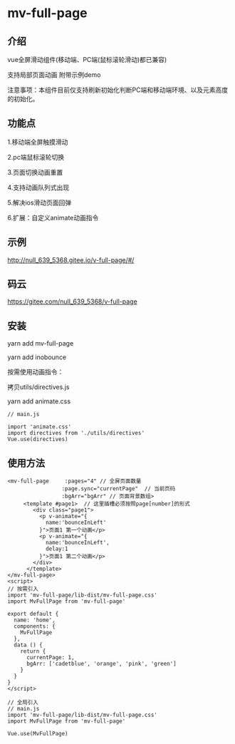 # mv-full-page

## 介绍

vue全屏滑动组件(移动端、PC端(鼠标滚轮滑动)都已兼容) 

支持局部页面动画 附带示例demo

注意事项：本组件目前仅支持刷新初始化判断PC端和移动端环境、以及元素高度的初始化。

## 功能点

1.移动端全屏触摸滑动

2.pc端鼠标滚轮切换

3.页面切换动画重置

4.支持动画队列式出现

5.解决ios滑动页面回弹

6.扩展：自定义animate动画指令

## 示例

http://null_639_5368.gitee.io/v-full-page/#/

## 码云

https://gitee.com/null_639_5368/v-full-page

## 安装

yarn add mv-full-page

yarn add inobounce

按需使用动画指令：

拷贝utils/directives.js

yarn add animate.css

```
// main.js

import 'animate.css'
import directives from './utils/directives'
Vue.use(directives)

```

## 使用方法
```
<mv-full-page     :pages="4" // 全屏页面数量
                 :page.sync="currentPage"  // 当前页码
                 :bgArr="bgArr" // 页面背景数组> 
     <template #page1>  // 这里插槽必须按照page[number]的形式
        <div class="page1">
          <p v-animate="{
            name:'bounceInLeft'
          }">页面1 第一个动画</p>
          <p v-animate="{
            name:'bounceInLeft',
            delay:1
          }">页面1 第二个动画</p>
        </div>
      </template>
</mv-full-page>
<script>
// 按需引入
import 'mv-full-page/lib-dist/mv-full-page.css'
import MvFullPage from 'mv-full-page'

export default {
  name: 'home',
  components: {
    MvFullPage
  },
  data () {
    return {
      currentPage: 1,
      bgArr: ['cadetblue', 'orange', 'pink', 'green']
    }
  }
}
</script>
```

```
// 全局引入
// main.js
import 'mv-full-page/lib-dist/mv-full-page.css'
import MvFullPage from 'mv-full-page'

Vue.use(MvFullPage)
```

